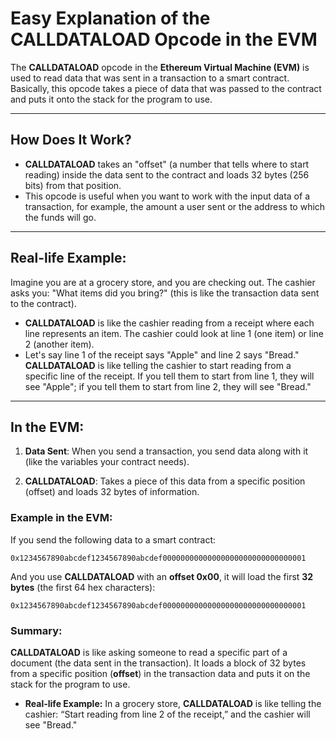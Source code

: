 # Easy Explanation of the **CALLDATALOAD** Opcode in the EVM

The **CALLDATALOAD** opcode in the **Ethereum Virtual Machine (EVM)** is used to read data that was sent in a transaction to a smart contract. Basically, this opcode takes a piece of data that was passed to the contract and puts it onto the stack for the program to use.

---

## How Does It Work?

- **CALLDATALOAD** takes an "offset" (a number that tells where to start reading) inside the data sent to the contract and loads 32 bytes (256 bits) from that position.
- This opcode is useful when you want to work with the input data of a transaction, for example, the amount a user sent or the address to which the funds will go.

---

## Real-life Example:

Imagine you are at a grocery store, and you are checking out. The cashier asks you: "What items did you bring?" (this is like the transaction data sent to the contract).

- **CALLDATALOAD** is like the cashier reading from a receipt where each line represents an item. The cashier could look at line 1 (one item) or line 2 (another item).
- Let's say line 1 of the receipt says "Apple" and line 2 says "Bread." **CALLDATALOAD** is like telling the cashier to start reading from a specific line of the receipt. If you tell them to start from line 1, they will see "Apple"; if you tell them to start from line 2, they will see "Bread."

---

## In the EVM:

1. **Data Sent**: When you send a transaction, you send data along with it (like the variables your contract needs).
   
2. **CALLDATALOAD**: Takes a piece of this data from a specific position (offset) and loads 32 bytes of information.

### Example in the EVM:

If you send the following data to a smart contract:
```text
0x1234567890abcdef1234567890abcdef00000000000000000000000000000001
```
And you use **CALLDATALOAD** with an **offset 0x00**, it will load the first **32 bytes** (the first 64 hex characters):
```text
0x1234567890abcdef1234567890abcdef00000000000000000000000000000001
```
### Summary:
**CALLDATALOAD** is like asking someone to read a specific part of a document (the data sent in the transaction). It loads a block of 32 bytes from a specific position (**offset**) in the transaction data and puts it on the stack for the program to use.

- **Real-life Example:** In a grocery store, **CALLDATALOAD** is like telling the cashier: “Start reading from line 2 of the receipt,” and the cashier will see "Bread."